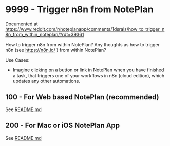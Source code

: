 # 9999 - Trigger n8n from NotePlan

Documented at https://www.reddit.com/r/noteplanapp/comments/1dsrals/how_to_trigger_n8n_from_within_noteplan/?rdt=39361

How to trigger n8n from within NotePlan?
Any thoughts as how to trigger n8n (see https://n8n.io/ ) from within NotePlan?

Use Cases:

- Imagine clicking on a button or link in NotePlan when you have finished a task, that triggers one of your workflows in n8n (cloud edition), which updates any other automations.

## 100 - For Web based NotePlan (recommended)

See [README.md](./100/README.md)

## 200 - For Mac or iOS NotePlan App

See [README.md](./200/README.md) 
